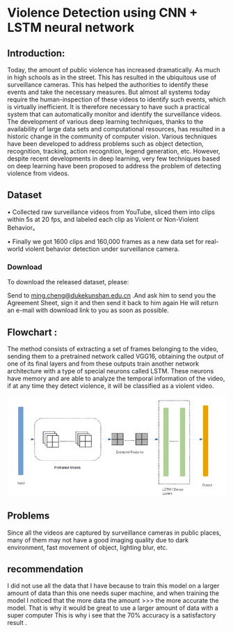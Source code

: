 # Violence Detection using CNN + LSTM neural network

## Introduction:

Today, the amount of public violence has increased dramatically. As much in high schools as in the street. This has resulted in the ubiquitous use of surveillance cameras. This has helped the authorities to identify these events and take the necessary measures. But almost all systems today require the human-inspection of these videos to identify such events, which is virtually inefficient. It is therefore necessary to have such a practical system that can automatically monitor and identify the surveillance videos. The development of various deep learning techniques, thanks to the availability of large data sets and computational resources, has resulted in a historic change in the community of computer vision. Various techniques have been developed to address problems such as object detection, recognition, tracking, action recognition, legend generation, etc. However, despite recent developments in deep learning, very few techniques based on deep learning have been proposed to address the problem of detecting violence from videos.


## Dataset
•	Collected raw surveillance videos from YouTube, sliced them into clips within 5s at 20 fps, and labeled each clip as Violent or Non-Violent Behavior。

•	Finally we got 1600 clips and 160,000 frames as a new data set for real-world violent behavior detection under surveillance camera.

### Download
To download the released dataset, please:

Send to ming.cheng@dukekunshan.edu.cn .And ask him to send you the Agreement Sheet, sign it and then send it back to him again 
He will return an e-mail with download link to you as soon as possible.

## Flowchart : 
The method consists of extracting a set of frames belonging to the video, sending them to a pretrained network called VGG16, obtaining the output of one of its final layers and from these outputs train another network architecture with a type of special neurons called LSTM. These neurons have memory and are able to analyze the temporal information of the video, if at any time they detect violence, it will be classified as a violent video.

![](flowchart.JPG)

## Problems
Since all the videos are captured by surveillance cameras in public places, many of them may not have a good imaging quality due to dark environment, fast movement of object, lighting blur, etc.

## recommendation
I did not use all the data that I have because to train this model on a larger amount of data than this one needs super machine, and when training the model I noticed that the more data the amount >>> the more accurate the model. That is why it would be great to use a larger amount of data with a super computer
This is why i see that the 70% accuracy is a satisfactory result .
